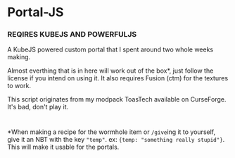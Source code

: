 # Portal-JS

### REQIRES KUBEJS AND POWERFULJS
A KubeJS powered custom portal that I spent around two whole weeks making.

Almost everthing that is in here will work out of the box*, just follow the license if you intend on using it.
It also requires Fusion (ctm) for the textures to work.

This script originates from my modpack ToasTech available on CurseForge. It's bad, don't play it.
#

*When making a recipe for the wormhole item or `/give`ing it to yourself, give it an NBT with the key `"temp"`. ex: `{temp: "something really stupid"}`. This will make it usable for the portals.
